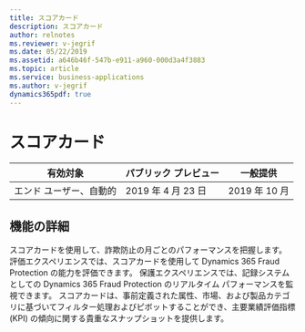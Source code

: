 ```yaml
---
title: スコアカード
description: スコアカード
author: relnotes
ms.reviewer: v-jegrif
ms.date: 05/22/2019
ms.assetid: a646b46f-547b-e911-a960-000d3a4f3883
ms.topic: article
ms.service: business-applications
ms.author: v-jegrif
dynamics365pdf: true
---
```

# スコアカード


| 有効対象    |  パブリック プレビュー | 一般提供 | 
| ---------- | ---------- |---------- |
|エンド ユーザー、自動的|2019 年 4 月 23 日| 2019 年 10 月|






## 機能の詳細
<!--feature detail start -->
スコアカードを使用して、詐欺防止の月ごとのパフォーマンスを把握します。 評価エクスペリエンスでは、スコアカードを使用して Dynamics 365 Fraud Protection の能力を評価できます。 保護エクスペリエンスでは、記録システムとしての Dynamics 365 Fraud Protection のリアルタイム パフォーマンスを監視できます。 スコアカードは、事前定義された属性、市場、および製品カテゴリに基づいてフィルター処理およびピボットすることができ、主要業績評価指標 (KPI) の傾向に関する貴重なスナップショットを提供します。
<!--feature detail end -->










